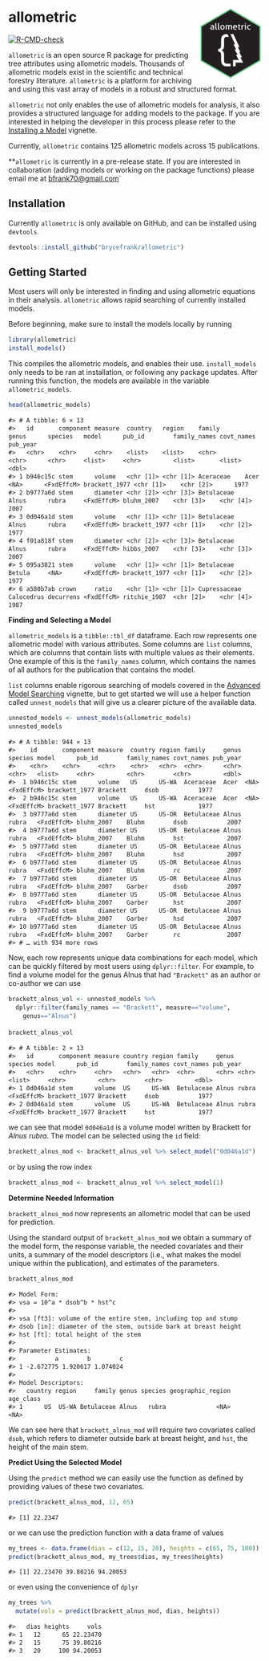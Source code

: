 
# allometric <a href="https://brycefrank.com/allometric/"><img src='man/figures/logo.png' align="right" height="139" /></a>

<!-- badges: start -->

[![R-CMD-check](https://github.com/brycefrank/allometric/actions/workflows/check-standard.yaml/badge.svg)](https://github.com/brycefrank/allometric/actions/workflows/check-standard.yaml)
<!-- badges: end -->

`allometric` is an open source R package for predicting tree attributes
using allometric models. Thousands of allometric models exist in the
scientific and technical forestry literature. `allometric` is a platform
for archiving and using this vast array of models in a robust and
structured format.

`allometric` not only enables the use of allometric models for analysis,
it also provides a structured language for adding models to the package.
If you are interested in helping the developer in this process please
refer to the [Installing a
Model](https://brycefrank.com/allometric/articles/installing_a_model.html)
vignette.

Currently, `allometric` contains 125 allometric models across 15
publications.

\*\*`allometric` is currently in a pre-release state. If you are
interested in collaboration (adding models or working on the package
functions) please email me at <bfrank70@gmail.com>\`

## Installation

Currently `allometric` is only available on GitHub, and can be installed
using `devtools`.

``` r
devtools::install_github("brycefrank/allometric")
```

## Getting Started

Most users will only be interested in finding and using allometric
equations in their analysis. `allometric` allows rapid searching of
currently installed models.

Before beginning, make sure to install the models locally by running

``` r
library(allometric)
install_models()
```

This compiles the allometric models, and enables their use.
`install_models` only needs to be ran at installation, or following any
package updates. After running this function, the models are available
in the variable `allometric_models`.

``` r
head(allometric_models)
```

    #> # A tibble: 6 × 13
    #>   id       component measure  country   region    family       genus      species   model      pub_id        family_names covt_names pub_year
    #>   <chr>    <chr>     <chr>    <list>    <list>    <chr>        <chr>      <chr>     <list>     <chr>         <list>       <list>        <dbl>
    #> 1 b946c15c stem      volume   <chr [1]> <chr [1]> Aceraceae    Acer       <NA>      <FxdEffcM> brackett_1977 <chr [1]>    <chr [2]>      1977
    #> 2 b9777a6d stem      diameter <chr [2]> <chr [3]> Betulaceae   Alnus      rubra     <FxdEffcM> bluhm_2007    <chr [3]>    <chr [4]>      2007
    #> 3 0d046a1d stem      volume   <chr [1]> <chr [1]> Betulaceae   Alnus      rubra     <FxdEffcM> brackett_1977 <chr [1]>    <chr [2]>      1977
    #> 4 f01a818f stem      diameter <chr [2]> <chr [3]> Betulaceae   Alnus      rubra     <FxdEffcM> hibbs_2007    <chr [3]>    <chr [3]>      2007
    #> 5 095a3821 stem      volume   <chr [1]> <chr [1]> Betulaceae   Betula     <NA>      <FxdEffcM> brackett_1977 <chr [1]>    <chr [2]>      1977
    #> 6 a580b7ab crown     ratio    <chr [1]> <chr [1]> Cupressaceae Calocedrus decurrens <FxdEffcM> ritchie_1987  <chr [2]>    <chr [4]>      1987

**Finding and Selecting a Model**

`allometric_models` is a `tibble::tbl_df` dataframe. Each row represents
one allometric model with various attributes. Some columns are `list`
columns, which are columns that contain lists with multiple values as
their elements. One example of this is the `family_names` column, which
contains the names of all authors for the publication that contains the
model.

`list` columns enable rigorous searching of models covered in the
[Advanced Model
Searching](https://brycefrank.com/allometric/articles/advanced_searching.html)
vignette, but to get started we will use a helper function called
`unnest_models` that will give us a clearer picture of the available
data.

``` r
unnested_models <- unnest_models(allometric_models)
unnested_models
```

    #> # A tibble: 944 × 13
    #>    id       component measure  country region family     genus species model      pub_id        family_names covt_names pub_year
    #>    <chr>    <chr>     <chr>    <chr>   <chr>  <chr>      <chr> <chr>   <list>     <chr>         <chr>        <chr>         <dbl>
    #>  1 b946c15c stem      volume   US      US-WA  Aceraceae  Acer  <NA>    <FxdEffcM> brackett_1977 Brackett     dsob           1977
    #>  2 b946c15c stem      volume   US      US-WA  Aceraceae  Acer  <NA>    <FxdEffcM> brackett_1977 Brackett     hst            1977
    #>  3 b9777a6d stem      diameter US      US-OR  Betulaceae Alnus rubra   <FxdEffcM> bluhm_2007    Bluhm        dsob           2007
    #>  4 b9777a6d stem      diameter US      US-OR  Betulaceae Alnus rubra   <FxdEffcM> bluhm_2007    Bluhm        hst            2007
    #>  5 b9777a6d stem      diameter US      US-OR  Betulaceae Alnus rubra   <FxdEffcM> bluhm_2007    Bluhm        hsd            2007
    #>  6 b9777a6d stem      diameter US      US-OR  Betulaceae Alnus rubra   <FxdEffcM> bluhm_2007    Bluhm        rc             2007
    #>  7 b9777a6d stem      diameter US      US-OR  Betulaceae Alnus rubra   <FxdEffcM> bluhm_2007    Garber       dsob           2007
    #>  8 b9777a6d stem      diameter US      US-OR  Betulaceae Alnus rubra   <FxdEffcM> bluhm_2007    Garber       hst            2007
    #>  9 b9777a6d stem      diameter US      US-OR  Betulaceae Alnus rubra   <FxdEffcM> bluhm_2007    Garber       hsd            2007
    #> 10 b9777a6d stem      diameter US      US-OR  Betulaceae Alnus rubra   <FxdEffcM> bluhm_2007    Garber       rc             2007
    #> # … with 934 more rows

Now, each row represents unique data combinations for each model, which
can be quickly filtered by most users using `dplyr::filter`. For
example, to find a volume model for the genus Alnus that had
`"Brackett"` as an author or co-author we can use

``` r
brackett_alnus_vol <- unnested_models %>%
  dplyr::filter(family_names == "Brackett", measure=="volume",
    genus=="Alnus")

brackett_alnus_vol
```

    #> # A tibble: 2 × 13
    #>   id       component measure country region family     genus species model      pub_id        family_names covt_names pub_year
    #>   <chr>    <chr>     <chr>   <chr>   <chr>  <chr>      <chr> <chr>   <list>     <chr>         <chr>        <chr>         <dbl>
    #> 1 0d046a1d stem      volume  US      US-WA  Betulaceae Alnus rubra   <FxdEffcM> brackett_1977 Brackett     dsob           1977
    #> 2 0d046a1d stem      volume  US      US-WA  Betulaceae Alnus rubra   <FxdEffcM> brackett_1977 Brackett     hst            1977

we can see that model `0d046a1d` is a volume model written by Brackett
for *Alnus rubra*. The model can be selected using the `id` field:

``` r
brackett_alnus_mod <- brackett_alnus_vol %>% select_model("0d046a1d")
```

or by using the row index

``` r
brackett_alnus_mod <- brackett_alnus_vol %>% select_model(1)
```

**Determine Needed Information**

`brackett_alnus_mod` now represents an allometric model that can be used
for prediction.

Using the standard output of `brackett_alnus_mod` we obtain a summary of
the model form, the response variable, the needed covariates and their
units, a summary of the model descriptors (i.e., what makes the model
unique within the publication), and estimates of the parameters.

``` r
brackett_alnus_mod
```

    #> Model Form: 
    #> vsa = 10^a * dsob^b * hst^c 
    #>  
    #> vsa [ft3]: volume of the entire stem, including top and stump
    #> dsob [in]: diameter of the stem, outside bark at breast height
    #> hst [ft]: total height of the stem
    #> 
    #> Parameter Estimates: 
    #>           a        b        c
    #> 1 -2.672775 1.920617 1.074024
    #> 
    #> Model Descriptors: 
    #>   country region     family genus species geographic_region age_class
    #> 1      US  US-WA Betulaceae Alnus   rubra              <NA>      <NA>

We can see here that `brackett_alnus_mod` will require two covariates
called `dsob`, which refers to diameter outside bark at breast height,
and `hst`, the height of the main stem.

**Predict Using the Selected Model**

Using the `predict` method we can easily use the function as defined by
providing values of these two covariates.

``` r
predict(brackett_alnus_mod, 12, 65)
```

    #> [1] 22.2347

or we can use the prediction function with a data frame of values

``` r
my_trees <- data.frame(dias = c(12, 15, 20), heights = c(65, 75, 100))
predict(brackett_alnus_mod, my_trees$dias, my_trees$heights)
```

    #> [1] 22.23470 39.80216 94.20053

or even using the convenience of `dplyr`

``` r
my_trees %>%
  mutate(vols = predict(brackett_alnus_mod, dias, heights))
```

    #>   dias heights     vols
    #> 1   12      65 22.23470
    #> 2   15      75 39.80216
    #> 3   20     100 94.20053
